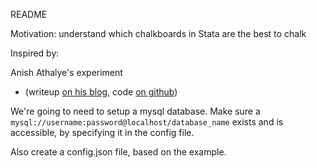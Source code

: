 README

Motivation: understand which chalkboards in Stata are the best to chalk

Inspired by: 

Anish Athalye's experiment 
* (writeup [on his blog](http://www.anishathalye.com/2015/02/20/clickbait-in-the-physical-world/), 
code [on github](https://github.com/anishathalye/makecoffeefor.me/tree/master))

We're going to need to setup a mysql database. Make sure a
`mysql://username:password@localhost/database_name` exists and is accessible,
by specifying it in the config file.

Also create a config.json file, based on the example.
